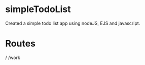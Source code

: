 # simpleTodoList
Created a simple todo list app using nodeJS, EJS and javascript.

# Routes
/
/work
